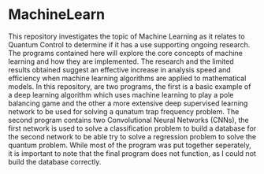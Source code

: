 # MachineLearn
This repository investigates the topic of Machine Learning as it relates to Quantum Control to determine if it has a use supporting ongoing research. The programs contained here will explore the core concepts of machine learning and how they are implemented. The research and the limited results obtained suggest an effective increase in analysis speed and efficiency when machine learning algorithms are applied to mathematical models. 
In this repository, are two programs, the first is a basic example of a deep learning algorithm which uses machine learning to play a pole balancing game and the other a more extensive deep supervised learning network to be used for solving a qunatum trap frequency problem. 
The second program contains two Convolutional Neural Networks (CNNs), the first network is used to solve a classification problem to build a database for the second network to be able try to solve a regression problem to solve the quantum problem.
While most of the program was put together seperately, it is important to note that the final program does not function, as I could not build the database correctly.
